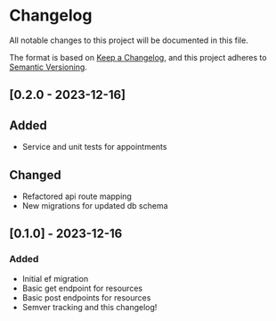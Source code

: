 # Changelog

All notable changes to this project will be documented in this file.

The format is based on [Keep a Changelog](https://keepachangelog.com/en/1.0.0/),
and this project adheres to [Semantic Versioning](https://semver.org/spec/v2.0.0.html).

## [0.2.0 - 2023-12-16]

## Added

- Service and unit tests for appointments

## Changed

- Refactored api route mapping
- New migrations for updated db schema

## [0.1.0] - 2023-12-16

### Added

- Initial ef migration
- Basic get endpoint for resources
- Basic post endpoints for resources
- Semver tracking and this changelog!